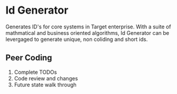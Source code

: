 # Id Generator

Generates ID's for core systems in Target enterprise. With a suite of mathmatical and business oriented algorithms, Id Generator can be levergaged to generate unique, non coliding and short ids.


## Peer Coding 
1. Complete TODOs
2. Code review and changes
3. Future state walk through